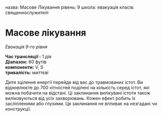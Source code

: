 назва: Масове Лікування рівень: 9 школа: евакуація класів: священнослужителі

# Масове лікування
_Евокація 9-го рівня_


**Час трансляції :** 1 дія    
**Діапазон:** 60 футів    
**компоненти:** V, S    
**тривалість:** миттєві

Дитя зцілення енергії перейде від вас до травмованих істот. Ви відновлюєте до 700 хітностей поділені на кількість серед істот, які можна побачити на відстані. Ці заклинання вилікувані істоти також виліковуються від усіх захворювань. Кожен ефект робить їх засліпленими або глухими. Ця заклинання не впливає на незгадані чи конструкції. 